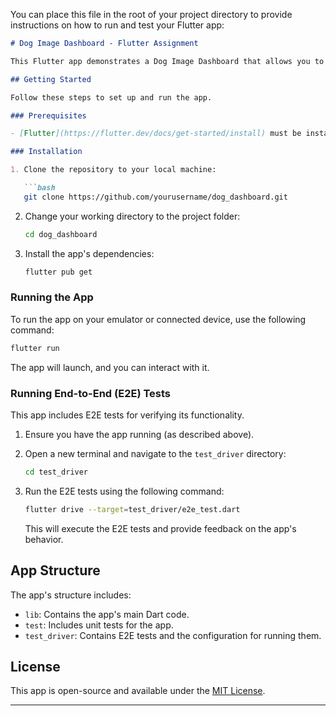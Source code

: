 You can place this file in the root of your project directory to provide instructions on how to run and test your Flutter app:

```markdown
# Dog Image Dashboard - Flutter Assignment

This Flutter app demonstrates a Dog Image Dashboard that allows you to view random dog images and images by breed and sub-breed.

## Getting Started

Follow these steps to set up and run the app.

### Prerequisites

- [Flutter](https://flutter.dev/docs/get-started/install) must be installed on your system.

### Installation

1. Clone the repository to your local machine:

   ```bash
   git clone https://github.com/yourusername/dog_dashboard.git
   ```

2. Change your working directory to the project folder:

   ```bash
   cd dog_dashboard
   ```

3. Install the app's dependencies:

   ```bash
   flutter pub get
   ```

### Running the App

To run the app on your emulator or connected device, use the following command:

```bash
flutter run
```

The app will launch, and you can interact with it.

### Running End-to-End (E2E) Tests

This app includes E2E tests for verifying its functionality.

1. Ensure you have the app running (as described above).

2. Open a new terminal and navigate to the `test_driver` directory:

   ```bash
   cd test_driver
   ```

3. Run the E2E tests using the following command:

   ```bash
   flutter drive --target=test_driver/e2e_test.dart
   ```

   This will execute the E2E tests and provide feedback on the app's behavior.

## App Structure

The app's structure includes:

- `lib`: Contains the app's main Dart code.
- `test`: Includes unit tests for the app.
- `test_driver`: Contains E2E tests and the configuration for running them.

## License

This app is open-source and available under the [MIT License](LICENSE).

---
